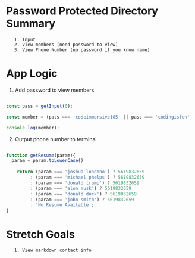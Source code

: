 # Password Protected Directory Summary

       1. Input
       2. View members (need password to view)
       3. View Phone Number (no password if you know name)


# App Logic

1. Add password to view members 
  	
~~~~ js

const pass = getInput(0);

const member = (pass === 'codeimmersive105' || pass === 'codingisfun' || pass === 'projectforterm') ? "joshua londono, michael phelps, donald trump, elon musk, donald duck, john smith" : "no contact info!";

console.log(member);

~~~~

2. Output phone number to terminal  

~~~~ js

function getResume(param){
  param = param.toLowerCase()
  
    return (param === 'joshua londono') ? 5619832659
         : (param === 'michael phelps') ? 5619832659
         : (param === 'donald trump') ? 5619832659
         : (param === 'elon musk') ? 5619832659
         : (param === 'donald duck') ? 5619832659
         : (param === 'john smith') ? 5619832659
         : 'No Resume Available!;
}
~~~~


# Stretch Goals

       1. View markdown contact info
